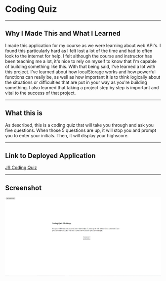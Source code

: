 # Coding Quiz

---

## Why I Made This and What I Learned

I made this application for my course as we were learning about web API's. I found this particularly hard as I felt lost a lot of the time and had to often look to the internet for help. I felt although the course and instructor has been teaching me a lot, it's nice to rely on myself to know that I'm capable of building something like this. With that being said, I've learned a lot with this project. I've learned about how localStorage works and how powerful functions can really be, as well as how important it is to think logically about the situations or difficulties that are put in your way as you're building something. I also learned that taking a project step by step is important and vital to the success of that project. 

---

## What this is 

As described, this is a coding quiz that will take you through and ask you five questions. When those 5 questions are up, it will stop you and prompt you to enter your initials. Then, it will display your highscore.

---

## Link to Deployed Application

[JS Coding Quiz](https://themanwiththeplan-eng.github.io/javascript-coding-quiz/)

---

## Screenshot

![Image of Deployed Application](assets\img\js.JPG)
